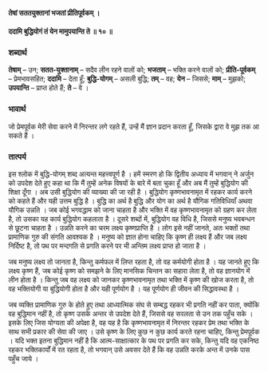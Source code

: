 #### तेषां सततयुक्तानां भजतां प्रीतिपूर्वकम् ।
#### ददामि बुद्धियोगं तं येन मामुपयान्ति ते ॥ १० ॥

### शब्दार्थ

**तेषाम्** – उन; **सतत-युक्तानाम्** – सदैव लीन रहने वालों को; **भजताम्** – भक्ति करने वालों को; **प्रीति-पूर्वकम्** – प्रेमभावसहित; **ददामि** – देता हूँ; **बुद्धि-योगम्** – असली बुद्धि; **तम्** – वह; **येन** – जिससे; **माम्** – मुझको; **उपयान्ति** – प्राप्त होते हैं; **ते** – वे ।

### भावार्थ

जो प्रेमपूर्वक मेरी सेवा करने में निरन्तर लगे रहते हैं, उन्हें मैं ज्ञान प्रदान करता हूँ, जिसके द्वारा वे मुझ तक आ सकते हैं ।

### तात्पर्य

इस श्लोक में बुद्धि-योगम् शब्द अत्यन्त महत्त्वपूर्ण है । हमें स्मरण हो कि द्वितीय अध्याय में भगवान् ने अर्जुन को उपदेश देते हुए कहा था कि मैं तुम्हें अनेक विषयों के बारे में बता चुका हूँ और अब मैं तुम्हें बुद्धियोग की शिक्षा दूँगा । अब उसी बुद्धियोग की व्याख्या की जा रही है । बुद्धियोग कृष्णभावनामृत में रहकर कार्य करने को कहते हैं और यही उत्तम बुद्धि है । बुद्धि का अर्थ है बुद्धि और योग का अर्थ है यौगिक गतिविधियाँ अथवा यौगिक उन्नति । जब कोई भगवद्धाम को जाना चाहता है और भक्ति में वह कृष्णभावनामृत को ग्रहण कर लेता है, तो उसका यह कार्य बुद्धियोग कहलाता है । दूसरे शब्दों में, बुद्धियोग वह विधि है, जिससे मनुष्य भवबन्धन से छूटना चाहता है । उन्नति करने का चरम लक्ष्य कृष्णप्राप्ति है । लोग इसे नहीं जानते, अतः भक्तों तथा प्रामाणिक गुरु की संगति आवश्यक है । मनुष्य को ज्ञात होना चाहिए कि कृष्ण ही लक्ष्य हैं और जब लक्ष्य निर्दिष्ट है, तो पथ पर मन्दगति से प्रगति करने पर भी अन्तिम लक्ष्य प्राप्त हो जाता है ।

जब मनुष्य लक्ष्य तो जानता है, किन्तु कर्मफल में लिप्त रहता है, तो वह कर्मयोगी होता है । यह जानते हुए कि लक्ष्य कृष्ण हैं, जब कोई कृष्ण को समझने के लिए मानसिक चिन्तन का सहारा लेता है, तो वह ज्ञानयोग में लीन होता है । किन्तु जब वह लक्ष्य को जानकर कृष्णभावनामृत तथा भक्ति में कृष्ण की खोज करता है, तो वह भक्तियोगी या बुद्धियोगी होता है और यही पूर्णयोग है । यह पूर्णयोग ही जीवन की सिद्धावस्था है ।

जब व्यक्ति प्रामाणिक गुरु के होते हुए तथा आध्यात्मिक संघ से सम्बद्ध रहकर भी प्रगति नहीं कर पाता, क्योंकि वह बुद्धिमान नहीं है, तो कृष्ण उसके अन्तर से उपदेश देते हैं, जिससे वह सरलता से उन तक पहुँच सके । इसके लिए जिस योग्यता की अपेक्षा है, वह यह है कि कृष्णभावनामृत में निरन्तर रहकर प्रेम तथा भक्ति के साथ सभी प्रकार की सेवा की जाए । उसे कृष्ण के लिए कुछ न कुछ कार्य करते रहना चाहिए, किन्तु प्रेमपूर्वक । यदि भक्त इतना बुद्धिमान नहीं है कि आत्म-साक्षात्कार के पथ पर प्रगति कर सके, किन्तु यदि वह एकनिष्ठ रहकर भक्तिकार्यों में रत रहता है, तो भगवान् उसे अवसर देते हैं कि वह उन्नति करके अन्त में उनके पास पहुँच जाये ।